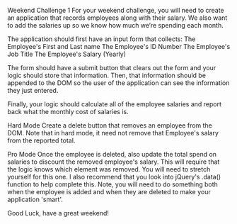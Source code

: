 Weekend Challenge 1
For your weekend challenge, you will need to create an application that records employees along with their salary.
We also want to add the salaries up so we know how much we’re spending each month.

The application should first have an input form that collects:
The Employee's First and Last name The Employee's ID Number The Employee's Job Title
The Employee's Salary (Yearly)

The form should have a submit button that clears out the form and your logic should store that information.
Then, that information should be appended to the DOM so the user of the application can see the information they just entered.

Finally, your logic should calculate all of the employee salaries and report back what the monthly cost of salaries is.

Hard Mode
Create a delete button that removes an employee from the DOM. Note that in hard mode,
it need not remove that Employee's salary from the reported total.

Pro Mode
Once the employee is deleted, also update the total spend on salaries to discount the removed employee's salary.
This will require that the logic knows which element was removed. You will need to stretch yourself for this one.
I also recommend that you look into jQuery's .data() function to help complete this.
Note, you will need to do something both when the employee is added and when they are deleted to make your application 'smart'.

Good Luck, have a great weekend!